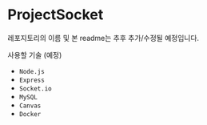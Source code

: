 # ProjectSocket

레포지토리의 이름 및 본 readme는 추후 추가/수정될 예정입니다.

사용할 기술 (예정)
- `Node.js`
- `Express`
- `Socket.io`
- `MySQL`
- `Canvas`
- `Docker`